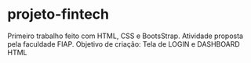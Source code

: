 # projeto-fintech
Primeiro trabalho feito com HTML, CSS e BootsStrap. Atividade proposta pela faculdade FIAP. Objetivo de criação: Tela de LOGIN e DASHBOARD   HTML
